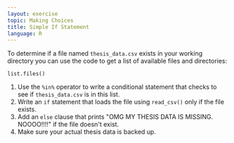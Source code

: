 ```yaml
---
layout: exercise
topic: Making Choices
title: Simple If Statement
language: R
---
```


To determine if a file named `thesis_data.csv` exists in your working directory
you can use the code to get a list of available files and directories:

```
list.files()
```

1. Use the `%in%` operator to write a conditional statement that checks to see
   if `thesis_data.csv` is in this list.
2. Write an `if` statement that loads the file using `read_csv()` only if the
   file exists.
3. Add an `else` clause that prints "OMG MY THESIS DATA IS MISSING. NOOOO!!!!"
   if the file doesn't exist.
4. Make sure your actual thesis data is backed up.